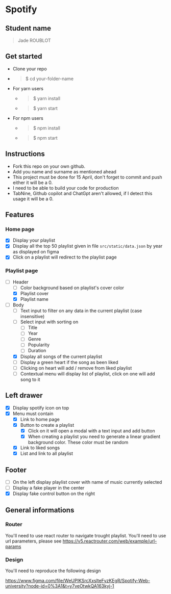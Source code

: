 # Spotify

## Student name

> Jade ROUBLOT

## Get started

-   Clone your repo
-   > $ cd your-folder-name
-   For yarn users
    -   > $ yarn install
    -   > $ yarn start
-   For npm users
    -   > $ npm install
    -   > $ npm start

## Instructions

-   Fork this repo on your own github.
-   Add you name and surname as mentioned ahead
-   This project must be done for 15 April, don't forget to commit and push either it will be a 0.
-   I need to be able to build your code for production
-   TabNine, Github copilot and ChatGpt aren't allowed, if I detect this usage it will be a 0.

## Features

### Home page

-   [x] Display your playlist
-   [x] Display all the top 50 playlist given in file `src/static/data.json` by year as displayed on figma
-   [x] Click on a playlist will redirect to the playlist page

### Playlist page

-   [ ] Header 
    -   [ ] Color background based on playlist's cover color
    -   [x] Playlist cover
    -   [x] Playlist name
-   [ ] Body
    -   [ ] Text input to filter on any data in the current playlist (case insensitive)
    -   [ ] Select input with sorting on 
        -   [ ] Title
        -   [ ] Year
        -   [ ] Genre
        -   [ ] Popularity
        -   [ ] Duration 
    -   [x] Display all songs of the current playlist
    -   [ ] Display a green heart if the song as been liked
    -   [ ] Clicking on heart will add / remove from liked playlist
    -   [ ] Contextual menu will display list of playlist, click on one will add song to it

## Left drawer

-   [x] Display spotify icon on top
-   [x] Menu must contain
    -   [x] Link to home page
    -   [x] Button to create a playlist
        -   [x] Click on it will open a modal with a text input and add button
        -   [x] When creating a playlist you need to generate a linear gradient background color. These color must be random
    -   [x] Link to liked songs
    -   [x] List and link to all playlist

## Footer

-   [ ] On the left display playlist cover with name of music currently selected
-   [ ] Display a fake player in the center
-   [x] Display fake control button on the right

## General informations

### Router

You'll need to use react router to navigate trought playlist. You'll need to use url parameters, please see 
https://v5.reactrouter.com/web/example/url-params

### Design

You'll need to reproduce the following design

https://www.figma.com/file/WeUPIKSrcXxslteFyzKEgR/Spotify-Web-university?node-id=0%3A1&t=y7veOtwkQA163kyj-1
